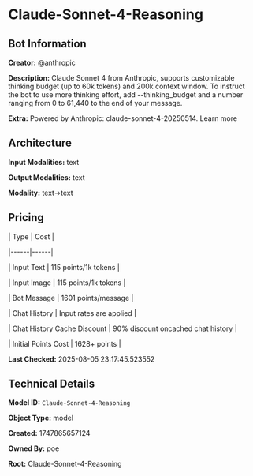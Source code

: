 # Claude-Sonnet-4-Reasoning

## Bot Information

**Creator:** @anthropic

**Description:** Claude Sonnet 4 from Anthropic, supports customizable thinking budget (up to 60k tokens) and 200k context window.
To instruct the bot to use more thinking effort, add --thinking_budget and a number ranging from 0 to 61,440 to the end of your message.

**Extra:** Powered by Anthropic: claude-sonnet-4-20250514. Learn more


## Architecture

**Input Modalities:** text

**Output Modalities:** text

**Modality:** text->text


## Pricing

| Type | Cost |

|------|------|

| Input Text | 115 points/1k tokens |

| Input Image | 115 points/1k tokens |

| Bot Message | 1601 points/message |

| Chat History | Input rates are applied |

| Chat History Cache Discount | 90% discount oncached chat history |

| Initial Points Cost | 1628+ points |


**Last Checked:** 2025-08-05 23:17:45.523552


## Technical Details

**Model ID:** `Claude-Sonnet-4-Reasoning`

**Object Type:** model

**Created:** 1747865657124

**Owned By:** poe

**Root:** Claude-Sonnet-4-Reasoning
